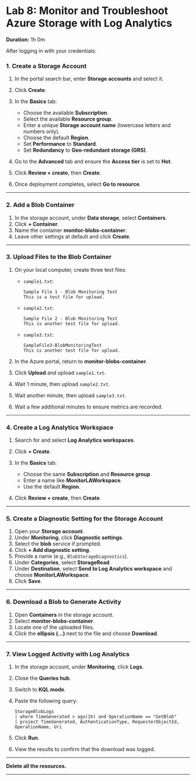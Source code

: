 # Lab 8: Monitor and Troubleshoot Azure Storage with Log Analytics

**Duration:** 1h 0m

After logging in with your credentials:

### 1. Create a Storage Account

1. In the portal search bar, enter **Storage accounts** and select it.
2. Click **Create**.
3. In the **Basics** tab:

   * Choose the available **Subscription**.
   * Select the available **Resource group**.
   * Enter a unique **Storage account name** (lowercase letters and numbers only).
   * Choose the default **Region**.
   * Set **Performance** to **Standard**.
   * Set **Redundancy** to **Geo-redundant storage (GRS)**.
4. Go to the **Advanced** tab and ensure the **Access tier** is set to **Hot**.
5. Click **Review + create**, then **Create**.
6. Once deployment completes, select **Go to resource**.

---

### 2. Add a Blob Container

1. In the storage account, under **Data storage**, select **Containers**.
2. Click **+ Container**.
3. Name the container **monitor-blobs-container**.
4. Leave other settings at default and click **Create**.

---

### 3. Upload Files to the Blob Container

1. On your local computer, create three text files:

   * `sample1.txt`:

     ```
     Sample File 1 - Blob Monitoring Test  
     This is a test file for upload.
     ```
   * `sample2.txt`:

     ```
     Sample File 2 - Blob Monitoring Test  
     This is another test file for upload.
     ```
   * `sample3.txt`:

     ```
     SampleFile3-BlobMonitoringTest  
     This is another test file for upload.
     ```
2. In the Azure portal, return to **monitor-blobs-container**.
3. Click **Upload** and upload `sample1.txt`.
4. Wait 1 minute, then upload `sample2.txt`.
5. Wait another minute, then upload `sample3.txt`.
6. Wait a few additional minutes to ensure metrics are recorded.

---

### 4. Create a Log Analytics Workspace

1. Search for and select **Log Analytics workspaces**.
2. Click **+ Create**.
3. In the **Basics** tab:

   * Choose the same **Subscription** and **Resource group**.
   * Enter a name like **MonitorLAWorkspace**.
   * Use the default **Region**.
4. Click **Review + create**, then **Create**.

---

### 5. Create a Diagnostic Setting for the Storage Account

1. Open your **Storage account**.
2. Under **Monitoring**, click **Diagnostic settings**.
3. Select the **blob** service if prompted.
4. Click **+ Add diagnostic setting**.
5. Provide a name (e.g., `BlobStorageDiagnostics`).
6. Under **Categories**, select **StorageRead**.
7. Under **Destination**, select **Send to Log Analytics workspace** and choose **MonitorLAWorkspace**.
8. Click **Save**.

---

### 6. Download a Blob to Generate Activity

1. Open **Containers** in the storage account.
2. Select **monitor-blobs-container**.
3. Locate one of the uploaded files.
4. Click the **ellipsis (...)** next to the file and choose **Download**.

---

### 7. View Logged Activity with Log Analytics

1. In the storage account, under **Monitoring**, click **Logs**.
2. Close the **Queries hub**.
3. Switch to **KQL mode**.
4. Paste the following query:

   ```kusto
   StorageBlobLogs
   | where TimeGenerated > ago(1h) and OperationName == "GetBlob"
   | project TimeGenerated, AuthenticationType, RequesterObjectId, OperationName, Uri
   ```
5. Click **Run**.
6. View the results to confirm that the download was logged.

---

**Delete all the resources.**

---

